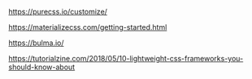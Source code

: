 https://purecss.io/customize/

https://materializecss.com/getting-started.html

https://bulma.io/

https://tutorialzine.com/2018/05/10-lightweight-css-frameworks-you-should-know-about

